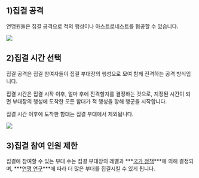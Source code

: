 ## 1)집결 공격

 연맹원들은 집결 공격으로 적의 행성이나 아스트로네스트를 협공할 수 있습니다.

![](https://s3.ap-northeast-2.amazonaws.com/an2img/guide/605_001FedRallyAttack.png)



## 2)집결 시간 선택

 집결 공격은 집결 참여자들이 집결 부대장의 행성으로 모여 함께 진격하는 공격 방식입니다.

집결 시간은 집결 시작 이후, 얼마 후에 진격할지를 결정하는 것으로, 지정된 시간이 되면 부대장의 행성에 도착한 모든 함대가 적 행성을 향해 행군을 시작합니다.

집결 시간 이후에 도착한 함대는 집결 부대에서 제외됩니다.

![](https://s3.ap-northeast-2.amazonaws.com/an2img/guide/605_002FedRallyTime.png)



## 3)집결 참여 인원 제한

집결에 참여할 수 있는 부대 수는 집결 부대장의 레벨과 ***<u>국가 정책</u>***에 의해 결정되며, ***<u>연맹 연구</u>***에 따라 더 많은 부대를 집결시킬 수 있게 됩니다.